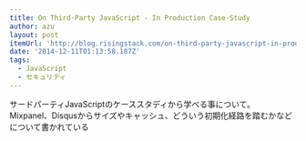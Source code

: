 ```yaml
---
title: On Third-Party JavaScript - In Production Case-Study
author: azu
layout: post
itemUrl: 'http://blog.risingstack.com/on-third-party-javascript-in-production/'
date: '2014-12-11T01:13:58.187Z'
tags:
  - JavaScript
  - セキュリティ
---
```

サードパーティJavaScriptのケーススタディから学べる事について。
Mixpanel、Disqusからサイズやキャッシュ、どういう初期化経路を踏むかなどについて書かれている
